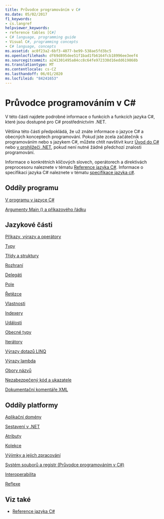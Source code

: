 ```yaml
---
title: Průvodce programováním v C#
ms.date: 05/02/2017
f1_keywords:
- cs.langref
helpviewer_keywords:
- reference tables [C#]
- C# language, programming guide
- Visual C#, programming concepts
- C# language, concepts
ms.assetid: ac0f23a2-6bf3-4077-be99-538ae5fd3bc5
ms.openlocfilehash: df69d895dee51f1bad1fb6164fcb18996ee3eef4
ms.sourcegitcommit: a241301495a84cc8c64fe972330d16edd619868b
ms.translationtype: MT
ms.contentlocale: cs-CZ
ms.lasthandoff: 06/01/2020
ms.locfileid: "84241653"
---
```

# <a name="c-programming-guide"></a>Průvodce programováním v C#

V této části najdete podrobné informace o funkcích a funkcích jazyka C#, které jsou dostupné pro C# prostřednictvím .NET.  
  
 Většina této části předpokládá, že už znáte informace o jazyce C# a obecných konceptech programování. Pokud jste zcela začátečník s programováním nebo s jazykem C#, můžete chtít navštívit kurz [Úvod do C#](../tutorials/intro-to-csharp/index.md) nebo [v prohlížeči .NET](https://dotnet.microsoft.com/learn/dotnet/in-browser-tutorial/1), pokud není nutné žádné předchozí znalosti programování.  
  
 Informace o konkrétních klíčových slovech, operátorech a direktivách preprocesoru naleznete v tématu [Reference jazyka C#](../language-reference/index.md). Informace o specifikaci jazyka C# naleznete v tématu [specifikace jazyka c#](/dotnet/csharp/language-reference/language-specification/introduction).  
  
## <a name="program-sections"></a>Oddíly programu

[V programu v jazyce C#](./inside-a-program/index.md)  
  
[Argumenty Main () a příkazového řádku](./main-and-command-args/index.md)  

## <a name="language-sections"></a>Jazykové části

[Příkazy, výrazy a operátory](./statements-expressions-operators/index.md)  

 [Typy](./types/index.md)  

 [Třídy a struktury](./classes-and-structs/index.md)  
  
 [Rozhraní](./interfaces/index.md)  

 [Delegáti](./delegates/index.md)  

 [Pole](./arrays/index.md)  
  
 [Řetězce](./strings/index.md)  
  
 [Vlastnosti](./classes-and-structs/properties.md)  
  
 [Indexery](./indexers/index.md)  
  
 [Události](./events/index.md)  
  
 [Obecné typy](./generics/index.md)  
  
 [Iterátory](./concepts/iterators.md)
  
 [Výrazy dotazů LINQ](../linq/index.md)  
  
 [Výrazy lambda](./statements-expressions-operators/lambda-expressions.md)  
  
 [Obory názvů](./namespaces/index.md)  
  
 [Nezabezpečený kód a ukazatele](./unsafe-code-pointers/index.md)  
  
 [Dokumentační komentáře XML](./xmldoc/index.md)  
  
## <a name="platform-sections"></a>Oddíly platformy

 [Aplikační domény](../../framework/app-domains/application-domains.md)  
  
 [Sestavení v .NET](../../standard/assembly/index.md)  
  
 [Atributy](./concepts/attributes/index.md)  
  
 [Kolekce](./concepts/collections.md)  
  
 [Výjimky a jejich zpracování](./exceptions/index.md)  
  
 [Systém souborů a registr (Průvodce programováním v C#)](./file-system/index.md)  
  
 [Interoperabilita](./interop/index.md)  
  
 [Reflexe](./concepts/reflection.md)  
  
## <a name="see-also"></a>Viz také

- [Reference jazyka C#](../language-reference/index.md)
